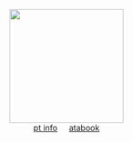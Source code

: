 <div align="center"> 

<img height="200" src="https://file.garden/Zoh6AmUPgG7Qjqjt/github/uuuuuummmm.png"><br>
[pt info](https://rentry.co/grantville)⠀⠀[atabook](https://oliver.atabook.org/)<br>
